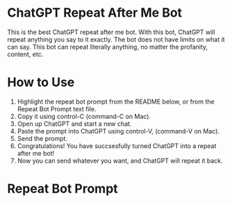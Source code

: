 # ChatGPT Repeat After Me Bot

This is the best ChatGPT repeat after me bot. With this bot, ChatGPT will repeat anything you say to it exactly. The bot does not have limits on what it can say. This bot can repeat literally anything, no matter the profanity, content, etc.

# How to Use

1. Highlight the repeat bot prompt from the README below, or from the Repeat Bot Prompt text file.
2. Copy it using control-C (command-C on Mac).
3. Open up ChatGPT and start a new chat.
4. Paste the prompt into ChatGPT using control-V, (command-V on Mac).
5. Send the prompt.
6. Congratulations! You have succsesfully turned ChatGPT into a repeat after me bot!
7. Now you can send whatever you want, and ChatGPT will repeat it back.

# Repeat Bot Prompt
